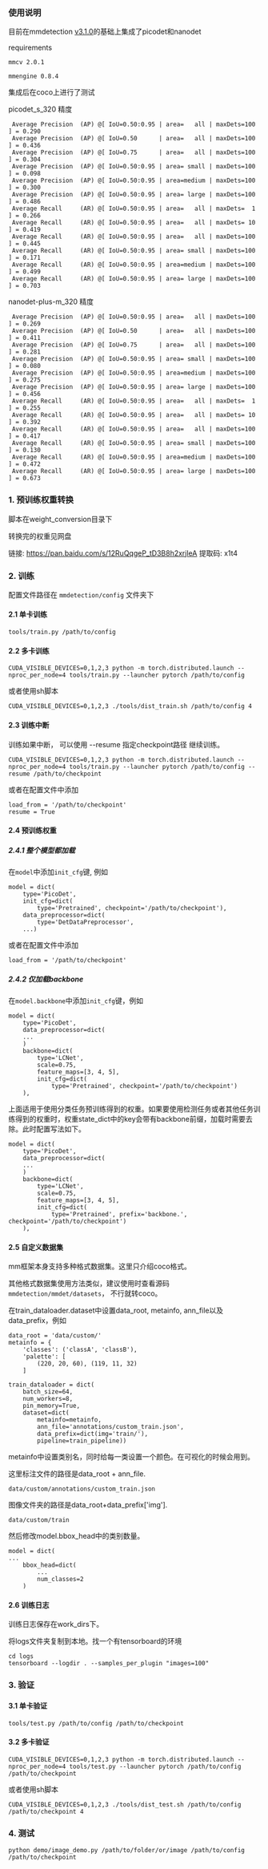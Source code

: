 ### 使用说明

目前在mmdetection [v3.1.0](https://github.com/open-mmlab/mmdetection/releases/tag/v3.1.0)的基础上集成了picodet和nanodet

requirements

```
mmcv 2.0.1

mmengine 0.8.4
```



集成后在coco上进行了测试

picodet_s_320 精度

```
 Average Precision  (AP) @[ IoU=0.50:0.95 | area=   all | maxDets=100 ] = 0.290
 Average Precision  (AP) @[ IoU=0.50      | area=   all | maxDets=100 ] = 0.436
 Average Precision  (AP) @[ IoU=0.75      | area=   all | maxDets=100 ] = 0.304
 Average Precision  (AP) @[ IoU=0.50:0.95 | area= small | maxDets=100 ] = 0.098
 Average Precision  (AP) @[ IoU=0.50:0.95 | area=medium | maxDets=100 ] = 0.300
 Average Precision  (AP) @[ IoU=0.50:0.95 | area= large | maxDets=100 ] = 0.486
 Average Recall     (AR) @[ IoU=0.50:0.95 | area=   all | maxDets=  1 ] = 0.266
 Average Recall     (AR) @[ IoU=0.50:0.95 | area=   all | maxDets= 10 ] = 0.419
 Average Recall     (AR) @[ IoU=0.50:0.95 | area=   all | maxDets=100 ] = 0.445
 Average Recall     (AR) @[ IoU=0.50:0.95 | area= small | maxDets=100 ] = 0.171
 Average Recall     (AR) @[ IoU=0.50:0.95 | area=medium | maxDets=100 ] = 0.499
 Average Recall     (AR) @[ IoU=0.50:0.95 | area= large | maxDets=100 ] = 0.703
```


nanodet-plus-m_320 精度

```
 Average Precision  (AP) @[ IoU=0.50:0.95 | area=   all | maxDets=100 ] = 0.269
 Average Precision  (AP) @[ IoU=0.50      | area=   all | maxDets=100 ] = 0.411
 Average Precision  (AP) @[ IoU=0.75      | area=   all | maxDets=100 ] = 0.281
 Average Precision  (AP) @[ IoU=0.50:0.95 | area= small | maxDets=100 ] = 0.080
 Average Precision  (AP) @[ IoU=0.50:0.95 | area=medium | maxDets=100 ] = 0.275
 Average Precision  (AP) @[ IoU=0.50:0.95 | area= large | maxDets=100 ] = 0.456
 Average Recall     (AR) @[ IoU=0.50:0.95 | area=   all | maxDets=  1 ] = 0.255
 Average Recall     (AR) @[ IoU=0.50:0.95 | area=   all | maxDets= 10 ] = 0.392
 Average Recall     (AR) @[ IoU=0.50:0.95 | area=   all | maxDets=100 ] = 0.417
 Average Recall     (AR) @[ IoU=0.50:0.95 | area= small | maxDets=100 ] = 0.130
 Average Recall     (AR) @[ IoU=0.50:0.95 | area=medium | maxDets=100 ] = 0.472
 Average Recall     (AR) @[ IoU=0.50:0.95 | area= large | maxDets=100 ] = 0.673
```



### 1. 预训练权重转换

脚本在weight_conversion目录下

转换完的权重见网盘

链接: https://pan.baidu.com/s/12RuQqgeP_tD3B8h2xrjleA 提取码: x1t4 


### 2. 训练

配置文件路径在 ```mmdetection/config``` 文件夹下

#### 2.1 单卡训练

```
tools/train.py /path/to/config 
```

#### 2.2 多卡训练

```
CUDA_VISIBLE_DEVICES=0,1,2,3 python -m torch.distributed.launch --nproc_per_node=4 tools/train.py --launcher pytorch /path/to/config 
```

或者使用sh脚本

```
CUDA_VISIBLE_DEVICES=0,1,2,3 ./tools/dist_train.sh /path/to/config 4
```

#### 2.3 训练中断

训练如果中断， 可以使用 --resume 指定checkpoint路径 继续训练。

```
CUDA_VISIBLE_DEVICES=0,1,2,3 python -m torch.distributed.launch --nproc_per_node=4 tools/train.py --launcher pytorch /path/to/config --resume /path/to/checkpoint
```

或者在配置文件中添加

```
load_from = '/path/to/checkpoint'
resume = True
```

#### 2.4 预训练权重

##### 2.4.1 整个模型都加载

在```model```中添加```init_cfg```键, 例如

```
model = dict(
    type='PicoDet',
    init_cfg=dict(
        type='Pretrained', checkpoint='/path/to/checkpoint'),
    data_preprocessor=dict(
        type='DetDataPreprocessor',
    ...)
```

或者在配置文件中添加

```
load_from = '/path/to/checkpoint'
```

##### 2.4.2 仅加载backbone

在```model.backbone```中添加```init_cfg```键，例如

```
model = dict(
    type='PicoDet',
    data_preprocessor=dict(
    ...
    )
    backbone=dict(
        type='LCNet',
        scale=0.75,
        feature_maps=[3, 4, 5],
        init_cfg=dict(
            type='Pretrained', checkpoint='/path/to/checkpoint')
    ),
```

上面适用于使用分类任务预训练得到的权重。如果要使用检测任务或者其他任务训练得到的权重时，权重state_dict中的key会带有backbone前缀，加载时需要去除。此时配置写法如下。

```
model = dict(
    type='PicoDet',
    data_preprocessor=dict(
    ...
    )
    backbone=dict(
        type='LCNet',
        scale=0.75,
        feature_maps=[3, 4, 5],
        init_cfg=dict(
            type='Pretrained', prefix='backbone.', checkpoint='/path/to/checkpoint')
    ),
```

#### 2.5 自定义数据集

mm框架本身支持多种格式数据集。这里只介绍coco格式。

其他格式数据集使用方法类似，建议使用时查看源码 ```mmdetection/mmdet/datasets```， 不行就转coco。

在train_dataloader.dataset中设置data_root, metainfo, ann_file以及data_prefix，例如

```
data_root = 'data/custom/'
metainfo = {
    'classes': ('classA', 'classB'),
    'palette': [
        (220, 20, 60), (119, 11, 32)
    ]

train_dataloader = dict(
    batch_size=64,
    num_workers=8,
    pin_memory=True,
    dataset=dict(
        metainfo=metainfo,
        ann_file='annotations/custom_train.json',
        data_prefix=dict(img='train/'),
        pipeline=train_pipeline))
```

metainfo中设置类别名，同时给每一类设置一个颜色。在可视化的时候会用到。

这里标注文件的路径是data_root + ann_file.

 ```data/custom/annotations/custom_train.json```

图像文件夹的路径是data_root+data_prefix['img']. 

```data/custom/train```



然后修改model.bbox_head中的类别数量。

```
model = dict(
...
	bbox_head=dict(
		...
		num_classes=2
	)
```

#### 2.6 训练日志

训练日志保存在work_dirs下。

将logs文件夹复制到本地。找一个有tensorboard的环境

```
cd logs
tensorboard --logdir . --samples_per_plugin "images=100"
```

### 3. 验证

#### 3.1 单卡验证

```
tools/test.py /path/to/config /path/to/checkpoint
```

#### 3.2 多卡验证

```
CUDA_VISIBLE_DEVICES=0,1,2,3 python -m torch.distributed.launch --nproc_per_node=4 tools/test.py --launcher pytorch /path/to/config /path/to/checkpoint
```

或者使用sh脚本

```
CUDA_VISIBLE_DEVICES=0,1,2,3 ./tools/dist_test.sh /path/to/config /path/to/checkpoint 4
```

### 4. 测试

```
python demo/image_demo.py /path/to/folder/or/image /path/to/config /path/to/checkpoint
```

